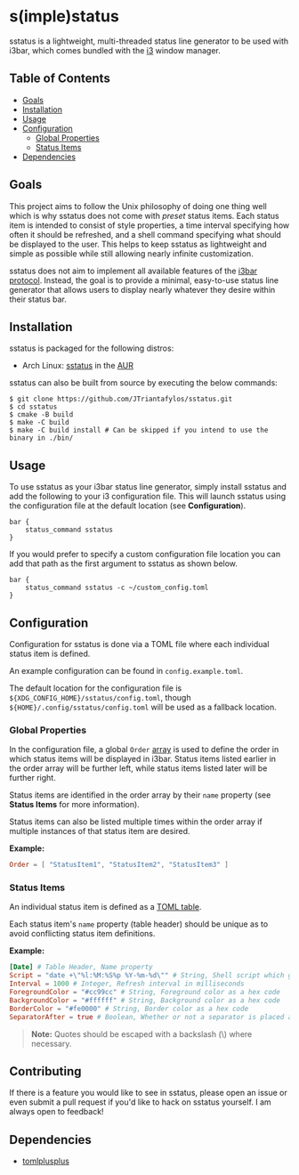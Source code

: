 # s(imple)status

sstatus is a lightweight, multi-threaded status line generator to be used with i3bar, which comes bundled with the [i3](https://github.com/i3/i3) window manager.

## Table of Contents

- [Goals](#goals)
- [Installation](#installation)
- [Usage](#usage)
- [Configuration](#configuration)
  - [Global Properties](#global-properties)
  - [Status Items](#status-items)
- [Dependencies](#dependencies)

## Goals

This project aims to follow the Unix philosophy of doing one thing well which is why sstatus does not come with *preset* status items. Each status item is intended to consist of style properties, a time interval specifying how often it should be refreshed, and a shell command specifying what should be displayed to the user. This helps to keep sstatus as lightweight and simple as possible while still allowing nearly infinite customization.

sstatus does not aim to implement all available features of the [i3bar protocol](https://i3wm.org/docs/i3bar-protocol.html). Instead, the goal is to provide a minimal, easy-to-use status line generator that allows users to display nearly whatever they desire within their status bar. 

## Installation

sstatus is packaged for the following distros:

- Arch Linux: [sstatus](https://aur.archlinux.org/packages/sstatus/) in the [AUR](https://aur.archlinux.org/)

sstatus can also be built from source by executing the below commands:

```shell
$ git clone https://github.com/JTriantafylos/sstatus.git
$ cd sstatus
$ cmake -B build
$ make -C build
$ make -C build install # Can be skipped if you intend to use the binary in ./bin/
```

## Usage

To use sstatus as your i3bar status line generator, simply install sstatus and add the following to your i3 configuration file. This will launch sstatus using the configuration file at the default location (see **Configuration**).

```
bar {
    status_command sstatus
}
```

If you would prefer to specify a custom configuration file location you can add that path as the first argument to sstatus as shown below.

```
bar {
    status_command sstatus -c ~/custom_config.toml
}
```

## Configuration

Configuration for sstatus is done via a TOML file where each individual status item is defined.

An example configuration can be found in `config.example.toml`.

The default location for the configuration file is `${XDG_CONFIG_HOME}/sstatus/config.toml`, though `${HOME}/.config/sstatus/config.toml` will be used as a fallback location.

### Global Properties

In the configuration file, a global `Order` [array](https://toml.io/en/v1.0.0#array) is used to define the order in which status items will be displayed in i3bar. Status items listed earlier in the order array will be further left, while status items listed later will be further right.

Status items are identified in the order array by their `name` property (see **Status Items** for more information).

Status items can also be listed multiple times within the order array if multiple instances of that status item are desired.

**Example:**

```toml
Order = [ "StatusItem1", "StatusItem2", "StatusItem3" ]
```

### Status Items

An individual status item is defined as a [TOML table](https://toml.io/en/v1.0.0#table).

Each status item's `name` property (table header) should be unique as to avoid conflicting status item definitions.

**Example:**

```toml
[Date] # Table Header, Name property
Script = "date +\"%l:%M:%S%p %Y-%m-%d\"" # String, Shell script which generates the text of the status item
Interval = 1000 # Integer, Refresh interval in milliseconds
ForegroundColor = "#cc99cc" # String, Foreground color as a hex code
BackgroundColor = "#ffffff" # String, Background color as a hex code
BorderColor = "#fe0000" # String, Border color as a hex code
SeparatorAfter = true # Boolean, Whether or not a separator is placed after the status item
```

> **Note:** Quotes should be escaped with a backslash (\\) where necessary.

## Contributing

If there is a feature you would like to see in sstatus, please open an issue or even submit a pull request if you'd like to hack on sstatus yourself. I am always open to feedback!

## Dependencies

- [tomlplusplus](https://github.com/marzer/tomlplusplus/)
